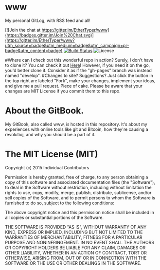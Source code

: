 # www


My personal GitLog, with RSS feed and all!

[![Join the chat at https://gitter.im/EtherTyper/www](https://badges.gitter.im/Join%20Chat.svg)](https://gitter.im/EtherTyper/www?utm_source=badge&utm_medium=badge&utm_campaign=pr-badge&utm_content=badge)
[![Build Status](https://travis-ci.org/EtherTyper/www.svg)](https://travis-ci.org/EtherTyper/www)
![License](https://img.shields.io/badge/license-MIT-red.svg)

#Where can I check out this wonderful repo in action? Surely, I don't have to clone it?
You can check it out [Here](https://github.ethertyper.com)! However, if you need it on the go, you'd better clone it. Consider it as if the "gh-pages" branch was instead named "develop".
#Changes to site? Suggestions?
Just click the button in the top right are labeled "Fork", make your changes, implement your ideas, and give me a pull request. Piece of cake. Please be aware that your changes are MIT License if you commit them to this repo.

# About the GitBook.
My GitBook, also called www, is hosted in this repository. It's about my experiences with online tools like git and Bitcoin, how they're causing a revolutioj, and why you should be a part of it.
# The MIT License (MIT)
Copyright (c) 2015 Individual Contributors

Permission is hereby granted, free of charge, to any person obtaining a copy of this software and associated documentation files (the "Software"), to deal in the Software without restriction, including without limitation the rights to use, copy, modify, merge, publish, distribute, sublicense, and/or sell copies of the Software, and to permit persons to whom the Software is furnished to do so, subject to the following conditions:

The above copyright notice and this permission notice shall be included in all copies or substantial portions of the Software.

THE SOFTWARE IS PROVIDED "AS IS", WITHOUT WARRANTY OF ANY KIND, EXPRESS OR IMPLIED, INCLUDING BUT NOT LIMITED TO THE WARRANTIES OF MERCHANTABILITY, FITNESS FOR A PARTICULAR PURPOSE AND NONINFRINGEMENT. IN NO EVENT SHALL THE AUTHORS OR COPYRIGHT HOLDERS BE LIABLE FOR ANY CLAIM, DAMAGES OR OTHER LIABILITY, WHETHER IN AN ACTION OF CONTRACT, TORT OR OTHERWISE, ARISING FROM, OUT OF OR IN CONNECTION WITH THE SOFTWARE OR THE USE OR OTHER DEALINGS IN THE SOFTWARE.
